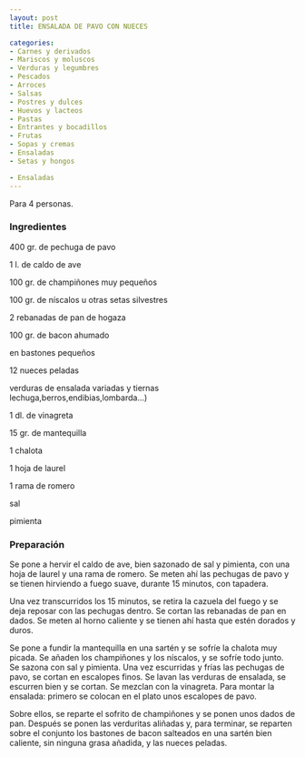 ```yaml
---
layout: post
title: ENSALADA DE PAVO CON NUECES

categories:
- Carnes y derivados
- Mariscos y moluscos
- Verduras y legumbres
- Pescados
- Arroces
- Salsas
- Postres y dulces
- Huevos y lacteos
- Pastas
- Entrantes y bocadillos
- Frutas
- Sopas y cremas
- Ensaladas
- Setas y hongos

- Ensaladas
---
```

Para 4 personas.

<h3>Ingredientes</h3>

400 gr. de pechuga de pavo

1 l. de caldo de ave

100 gr. de champiñones muy pequeños

100 gr. de níscalos u otras setas silvestres

2 rebanadas de pan de hogaza

100 gr. de bacon ahumado

en bastones pequeños

12 nueces peladas

verduras de ensalada variadas y tiernas lechuga,berros,endibias,lombarda...)

1 dl. de vinagreta

15 gr. de mantequilla

1 chalota

1 hoja de laurel

1 rama de romero

sal

pimienta

<h3>Preparación</h3>

Se pone a hervir el caldo de ave, bien sazonado de sal y pimienta, con una hoja de laurel y una rama de romero. Se meten ahí las pechugas de pavo y se tienen hirviendo a fuego suave, durante 15 minutos, con tapadera.

Una vez transcurridos los 15 minutos, se retira la cazuela del fuego y se deja reposar con las pechugas dentro. Se cortan las rebanadas de pan en dados. Se meten al horno caliente y se tienen ahí hasta que estén dorados y duros.

Se pone a fundir la mantequilla en una sartén y se sofríe la chalota muy picada. Se añaden los champiñones y los níscalos, y se sofríe todo junto. Se sazona con sal y pimienta. Una vez escurridas y frías las pechugas de pavo, se cortan en escalopes finos. Se lavan las verduras de ensalada, se escurren bien y se cortan. Se mezclan con la vinagreta. Para montar la ensalada: primero se colocan en el plato unos escalopes de pavo.

Sobre ellos, se reparte el sofrito de champiñones y se ponen unos dados de pan. Después se ponen las verduritas aliñadas y, para terminar, se reparten sobre el conjunto los bastones de bacon salteados en una sartén bien caliente, sin ninguna grasa añadida, y las nueces peladas.

